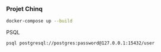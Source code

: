 ### Projet Chinq

```bash
docker-compose up --build
```

PSQL

```bash
psql postgresql://postgres:password@127.0.0.1:15432/user
```